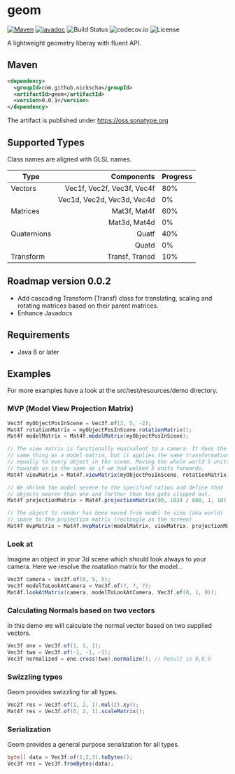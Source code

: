 # geom

[![Maven](https://maven-badges.herokuapp.com/maven-central/com.github.nickscha/geom/badge.svg)](https://maven-badges.herokuapp.com/maven-central/com.github.nickscha/geom)
[![javadoc](http://javadoc.io/badge/com.github.nickscha/geom.svg)](http://javadoc.io/doc/com.github.nickscha/geom)
![Build Status](https://travis-ci.org/nickscha/geom.svg?branch=master)
![codecov.io](https://codecov.io/github/nickscha/geom/coverage.svg?branch=master)
![License](https://img.shields.io/hexpm/l/plug.svg)

A lightweight geometry liberay with fluent API.

## Maven
```xml
<dependency>
  <groupId>com.github.nickscha</groupId>
  <artifactId>geom</artifactId>
  <version>0.0.1</version>
</dependency>
```

The artifact is published under https://oss.sonatype.org


## Supported Types

Class names are aligned with GLSL names.

| Type          | Components                 | Progress  |
| ------------- | -------------------------: | --------- |
| Vectors       | Vec1f, Vec2f, Vec3f, Vec4f | 80%       |
|               | Vec1d, Vec2d, Vec3d, Vec4d |  0%       |
| Matrices      |               Mat3f, Mat4f | 60%       |
|               |               Mat3d, Mat4d |  0%       |
| Quaternions   |                      Quatf | 40%       |
|               |                      Quatd |  0%       |
| Transform     |             Transf, Transd | 10%       |

## Roadmap version 0.0.2

* Add cascading Transform (Transf) class for translating, scaling and rotating matrices based on their parent matrices.
* Enhance Javadocs

## Requirements

* Java 8 or later

## Examples

For more examples have a look at the src/test/resources/demo directory.

### MVP (Model View Projection Matrix)

```java
Vec3f myObjectPosInScene = Vec3f.of(3, 5, -2);
Mat4f rotationMatrix = myObjectPosInScene.rotationMatrix();
Mat4f modelMatrix = Mat4f.modelMatrix(myObjectPosInScene);

// The view matrix is functionally equivalent to a camera. It does the
// same thing as a model matrix, but it applies the same transformations
// equally to every object in the scene. Moving the whole world 5 units
// towards us is the same as if we had walked 5 units forwards.
Mat4f viewMatrix = Mat4f.viewMatrix(myObjectPosInScene, rotationMatrix);

// We shrink the model secene to the specified ratios and define that
// objects nearer than one and farther than ten gets clipped out.
Mat4f projectionMatrix = Mat4f.projectionMatrix(90, 1024 / 860, 1, 10);

// The object to render has been moved from model to view (aka world)
// space to the projection matrix (rectangle as the screen)
Mat4f mvpMatrix = Mat4f.mvpMatrix(modelMatrix, viewMatrix, projectionMatrix);
```

### Look at
Imagine an object in your 3d scene which should look always to your camera.
Here we resolve the roatation matrix for the model...

```java
Vec3f camera = Vec3f.of(0, 5, 5);
Vec3f modelToLookAtCamera = Vec3f.of(7, 7, 7);
Mat4f.lookAtMatrix(camera, modelToLookAtCamera, Vec3f.of(0, 1, 0));
```

### Calculating Normals based on two vectors
In this demo we will calculate the normal vector based on two supplied vectors.
```java
Vec3f one = Vec3f.of(1, 1, 1);
Vec3f two = Vec3f.of(-1, -1, -1);
Vec3f normalized = one.cross(two).normalize(); // Result is 0,0,0
```

### Swizzling types
Geom provides swizzling for all types.
```java
Vec2f res = Vec3f.of(1, 2, 1).mul(2).xy();
Mat4f res = Vec3f.of(6, 2, 1).scaleMatrix();
```

### Serialization
Geom provides a general purpose serialization for all types.
```java
byte[] data = Vec3f.of(1,2,3).toBytes();
Vec3f res = Vec3f.fromBytes(data);
```
